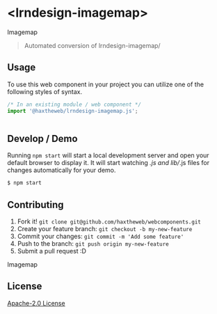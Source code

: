 # &lt;lrndesign-imagemap&gt;

Imagemap
> Automated conversion of lrndesign-imagemap/

## Usage
To use this web component in your project you can utilize one of the following styles of syntax.

```js
/* In an existing module / web component */
import '@haxtheweb/lrndesign-imagemap.js';



```

## Develop / Demo
Running `npm start` will start a local development server and open your default browser to display it. It will start watching *.js and lib/*.js files for changes automatically for your demo.
```bash
$ npm start
```


## Contributing

1. Fork it! `git clone git@github.com/haxtheweb/webcomponents.git`
2. Create your feature branch: `git checkout -b my-new-feature`
3. Commit your changes: `git commit -m 'Add some feature'`
4. Push to the branch: `git push origin my-new-feature`
5. Submit a pull request :D

Imagemap

## License
[Apache-2.0 License](http://opensource.org/licenses/Apache-2.0)